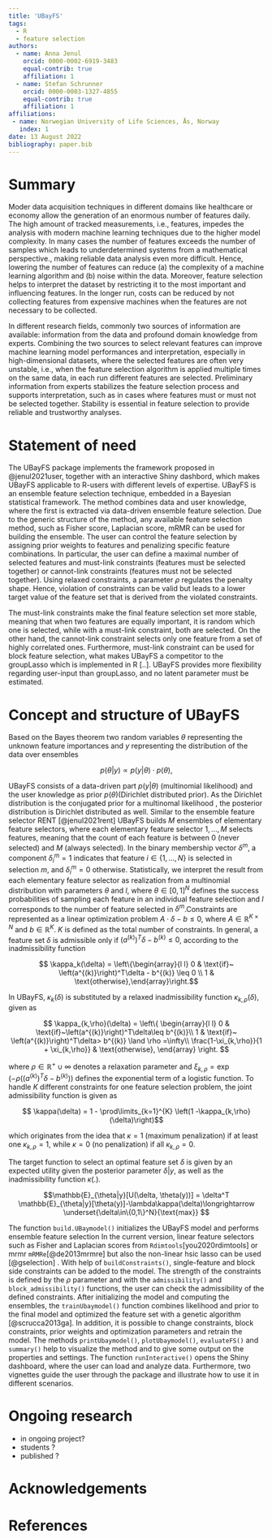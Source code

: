 ```yaml
---
title: 'UBayFS'
tags:
  - R
  - feature selection
authors:
  - name: Anna Jenul
    orcid: 0000-0002-6919-3483
    equal-contrib: true
    affiliation: 1
  - name: Stefan Schrunner
    orcid: 0000-0003-1327-4855
    equal-contrib: true
    affiliation: 1
affiliations:
 - name: Norwegian University of Life Sciences, Ås, Norway
   index: 1
date: 13 August 2022
bibliography: paper.bib
---
```


# Summary

Moder data acquisition techniques in different domains like healthcare or economy allow the generation of an enormous number of features daily. The high amount of tracked measurements, i.e., features, impedes the analysis with modern machine learning techniques due to the higher model complexity. In many cases the number of features exceeds the number of samples which leads to underdetermined systems from a mathematical perspective., making reliable data analysis even more difficult. Hence, lowering the number of features can reduce (a) the complexity of a machine learning algorithm and (b) noise within the data. Moreover, feature selection helps to interpret the dataset by restricting it to the most important and influencing features. In the longer run, costs can be reduced by not collecting features from expensive machines when the features are not necessary to be collected.   

In different research fields, commonly two sources of information are available: information from the data and profound domain knowledge from experts. Combining the two sources to select relevant features can improve machine learning model performances and interpretation, especially in high-dimensional datasets, where the selected features are often very unstable, i.e., when the feature selection algorithm is applied multiple times on the same data, in each run different features are selected. Preliminary information from experts stabilizes the feature selection process and supports interpretation, such as in cases where features must or must not be selected together. Stability is essential in feature selection to provide reliable and trustworthy analyses.  

# Statement of need

The UBayFS package implements the framework proposed in @jenul2021user, together with an interactive Shiny dashbord, which makes UBayFS applicable to R-users with different levels of expertise. UBayFS is an ensemble feature selection technique, embedded in a Bayesian statistical framework. The method combines data and user knowledge, where the first is extracted via data-driven ensemble feature selection. Due to the generic structure of the method, any available feature selection method, such as Fisher score, Laplacian score, mRMR can be used for building the ensemble. The user can control the feature selection by assigning prior weights to features and penalizing specific feature combinations. In particular, the user can define a maximal number of selected features and must-link constraints (features must be selected together) or cannot-link constraints (features must not be selected together). Using relaxed constraints, a parameter $\rho$ regulates the penalty shape. Hence, violation of constraints can be valid but leads to a lower target value of the feature set that is derived from the violated constraints.  

The must-link constraints make the final feature selection set more stable, meaning that when two features are equally important, it is random which one is selected, while with a must-link constraint, both are selected. On the other hand, the cannot-link constraint selects only one feature from a set of highly correlated ones. Furthermore, must-link constraint can be used for block feature selection, what makes UBayFS a competitor to the groupLasso which is implemented in R [..]. UBayFS provides more flexibility regarding user-input than groupLasso, and no latent parameter must be estimated.  

# Concept and structure of UBayFS

Based on the Bayes theorem two random variables $\theta$ representing the unknown feature importances and $y$ representing the distribution of the data over ensembles

$$p(\theta|y)\propto p(y|\theta)\cdot p(\theta),$$

UBayFS consists of a data-driven part $p(y|\theta)$ (multinomial likelihood) and the user knowledge as prior $p(\theta)$(Dirichlet distributed prior). As the Dirichlet distribution is the conjugated prior for a multinomal likelihood , the posterior distribution is Dirichlet distributed as well. Similar to the ensemble feature selector RENT [@jenul2021rent] UBayFS builds $M$ ensembles of elementary feature selectors, where each elementary feature selector $1,…,M$ selects features, meaning that the count of each feature is between $0$ (never selected) and $M$ (always selected). In the binary membership vector $\delta^{m}$, a component $\delta_i^m=1$ indicates that feature $i\in\{1,\dots,N\}$ is selected in selection $m$, and $\delta_i^m=0$ otherwise. Statistically, we interpret the result from each elementary feature selector as realization from a multinomial distribution with parameters $\theta$ and $l$, where $\theta\in[0,1]^N$ defines the success probabilities of sampling each feature in an individual feature selection and $l$ corresponds to the number of feature selected in $\delta^{m}$.Constraints are represented as a linear optimization problem $A\cdot \delta-b\leq 0$, where $A\in\mathbb{R}^{K\times N}$ and $b\in\mathbb{R}^K$. $K$ is defined as the total number of constraints. In general, a feature set $\delta$ is admissible only if $\left(a^{(k)}\right)^T\delta - b^{(k)} \leq 0$, according to the inadmissibility function

$$ \kappa_k(\delta) = \left\{\begin{array}{l l}
    0 & \text{if}~ \left(a^{(k)}\right)^T\delta - b^{(k)} \leq 0 \\
    1 & \text{otherwise},\end{array}\right.$$

In UBayFS, $\kappa_k(\delta)$ is substituted by a relaxed inadmissibility function $\kappa_{k,\rho}(\delta)$, given as

$$
\kappa_{k,\rho}(\delta) = \left\{
    \begin{array}{l l}
    0 & \text{if}~\left(a^{(k)}\right)^T\delta\leq b^{(k)}\\
    1 & \text{if}~ \left(a^{(k)}\right)^T\delta> b^{(k)} \land \rho =\infty\\
    \frac{1-\xi_{k,\rho}}{1 + \xi_{k,\rho}} & \text{otherwise},
    \end{array}
    \right.
$$
    
where $\rho\in\mathbb{R}^+ \cup {\infty}$ denotes a relaxation parameter and
$\xi_{k,\rho} = \exp\left(-\rho \left(\left( a^{(k)}\right)^T\delta - b^{(k)}\right)\right)$ defines the exponential term of a logistic function. To handle $K$ different constraints for one feature selection problem, the joint admissibility function is given as

$$ \kappa(\delta)
    = 1 - \prod\limits_{k=1}^{K} \left(1 -\kappa_{k,\rho}(\delta)\right)$$

which originates from the idea that $\kappa = 1$ (maximum penalization) if at least one $\kappa_{k,\rho}=1$, while $\kappa=0$ (no penalization) if all $\kappa_{k,\rho}=0$. 

The target function to select an optimal feature set $\delta$ is given by an expected utility given the posterior parameter $\delta | y$, as well as the inadmissibility function $\kappa(.)$.

$$\mathbb{E}_{\theta|y}[U(\delta, \theta(y))] = \delta^T \mathbb{E}_{\theta|y}[\theta(y)]-\lambda\kappa(\delta)\longrightarrow \underset{\delta\in\{0,1\}^N}{\text{max}}
$$

The function `build.UBaymodel()` initializes the UBayFS model and performs ensemble feature selection In the current version, linear feature selectors such as Fisher and Laplacian scores from `Rdimtools`[you2020rdimtools] or mrmr `mRMRe`[@de2013mrmre] but also the non-linear hsic lasso can be used [@gselection] . With help of `buildConstraints()`, single-feature and block side constraints can be added to the model. The strength of the constraints is defined by the $\rho$ parameter and with the `admissibility()` and `block_admissibility()` functions, the user can check the admissibility of the defined constraints. After initializing the model and computing the ensembles, the `trainUbaymodel()` function combines likelihood and prior to the final model and optimized the feature set with a genetic algorithm [@scrucca2013ga]. In addition, it is possible to change constraints, block constraints, prior weights and optimization parameters and retrain the model. The methods `printUbaymodel()`, `plotUbaymodel()`, `evaluateFS()` and `summary()` help to visualize the method and to give some output on the properties and settings. The function `runInteractive()` opens the Shiny dashboard, where the user can load and analyze data. Furthermore, two vignettes guide the user through the package and illustrate how to use it in different scenarios.

# Ongoing research
- in ongoing project?
- students ? 
- published ? 

# Acknowledgements

# References
